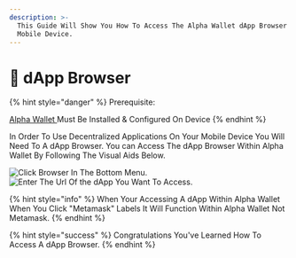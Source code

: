 ```yaml
---
description: >-
  This Guide Will Show You How To Access The Alpha Wallet dApp Browser On Your
  Mobile Device.
---
```


# 🔌 dApp Browser

{% hint style="danger" %}
Prerequisite:&#x20;

[Alpha Wallet ](https://alphawallet.com/)Must Be Installed & Configured On Device
{% endhint %}

In Order To Use Decentralized Applications On Your Mobile Device You Will Need To A dApp Browser. You can Access The dApp Browser Within Alpha Wallet By Following The Visual Aids Below.&#x20;

![Click Browser In The Bottom Menu.](../../../../../.gitbook/assets/IMG\_5563.jpg) ![Enter The Url Of the dApp You Want To Access. ](../../../../../.gitbook/assets/IMG\_5564.jpg)

{% hint style="info" %}
When Your Accessing A dApp Within Alpha Wallet When You Click "Metamask" Labels It Will Function Within Alpha Wallet Not Metamask.  &#x20;
{% endhint %}

{% hint style="success" %}
Congratulations You've Learned How To Access A dApp Browser.&#x20;
{% endhint %}
